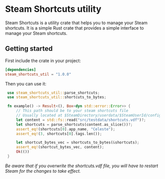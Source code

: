 # Steam Shortcuts utility

Steam Shortcuts is a utility crate that helps you to manage your Steam shortcuts.
It is a simple Rust crate that provides a simple interface to manage your Steam shortcuts.

## Getting started

First include the crate in your project:

```toml
[dependencies]
steam_shortcuts_util = "1.0.0"
```

Then you can use it:

```rust
 use steam_shortcuts_util::parse_shortcuts;
 use steam_shortcuts_util::shortcuts_to_bytes;

 fn example() -> Result<(), Box<dyn std::error::Error>> {
     // This path should be to your steam shortcuts file
     // Usually located at $SteamDirectory/userdata/$SteamUserId/config/shortcuts.vdf
     let content = std::fs::read("src/testdata/shortcuts.vdf")?;
     let shortcuts = parse_shortcuts(content.as_slice())?;
     assert_eq!(shortcuts[0].app_name, "Celeste");
     assert_eq!(3, shortcuts[0].tags.len());

     let shortcut_bytes_vec = shortcuts_to_bytes(&shortcuts);
     assert_eq!(shortcut_bytes_vec, content);
     Ok(())
 }
```

*Be aware that if you overwrite the shortcuts.vdf file, you will have to restart Steam for the changes to take effect.*
